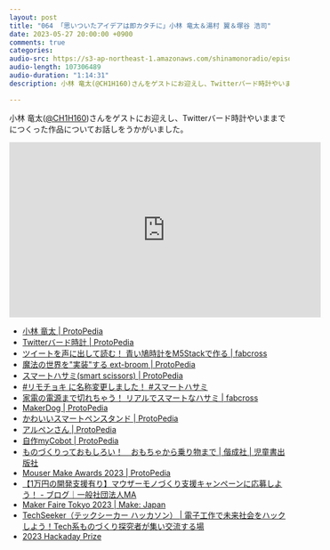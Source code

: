 ```yaml
---
layout: post
title: "064 「思いついたアイデアは即カタチに」小林 竜太＆湯村 翼＆塚谷 浩司"
date: 2023-05-27 20:00:00 +0900
comments: true
categories:
audio-src: https://s3-ap-northeast-1.amazonaws.com/shinamonoradio/episodes/064.mp3
audio-length: 107306489 
audio-duration: "1:14:31"
description: 小林 竜太(@CH1H160)さんをゲストにお迎えし、Twitterバード時計やいままでにつくった作品についてお話しをうかがいました。

---
```

小林 竜太([@CH1H160](https://twitter.com/CH1H160))さんをゲストにお迎えし、Twitterバード時計やいままでにつくった作品についてお話しをうかがいました。

<iframe width="560" height="315" src="https://www.youtube.com/embed/LzKoKbU9-Mc" frameborder="0" allowfullscreen></iframe>

- [小林 竜太 | ProtoPedia](https://protopedia.net/prototyper/ryotakobayashi)
- [Twitterバード時計 | ProtoPedia](https://protopedia.net/prototype/3273)
- [ツイートを声に出して読む！ 青い鳩時計をM5Stackで作る | fabcross](https://fabcross.jp/category/make/mobility/20220908_twitter_bird_clock.html)
- [魔法の世界を"実装"する ext-broom | ProtoPedia](https://protopedia.net/prototype/692)
- [スマートハサミ(smart scissors) | ProtoPedia](https://protopedia.net/prototype/2917)
- [#リモチョキ に名称変更しました！ #スマートハサミ](https://twitter.com/CH1H160/status/1660256898057379840)
- [家電の電源まで切れちゃう！ リアルでスマートなハサミ | fabcross](https://fabcross.jp/category/make/mobility/20220215_smart_hasami.html)
- [MakerDog | ProtoPedia](https://protopedia.net/prototype/2377)
- [かわいいスマートペンスタンド | ProtoPedia](https://protopedia.net/prototype/3852)
- [アルペンさん | ProtoPedia](https://protopedia.net/prototype/1983)
- [自作myCobot | ProtoPedia](https://protopedia.net/prototype/2116)
- [ものづくりっておもしろい！　おもちゃから乗り物まで | 偕成社 | 児童書出版社](https://www.kaiseisha.co.jp/books/9784036363506)
- [Mouser Make Awards 2023 | ProtoPedia](https://protopedia.net/event/mouser-awards-2023)
- [【1万円の開発支援有り】マウザーモノづくり支援キャンペーンに応募しよう！ - ブログ｜一般社団法人MA](https://we-are-ma.jp/blog/supportcam-mouser2023/)
- [Maker Faire Tokyo 2023 | Make: Japan](https://makezine.jp/event/mft2023/)
- [TechSeeker（テックシーカー ハッカソン） | 電子工作で未来社会をハックしよう！Tech系ものづくり探究者が集い交流する場](https://techseeker.jp/)
- [2023 Hackaday Prize](https://prize.supplyframe.com/)
